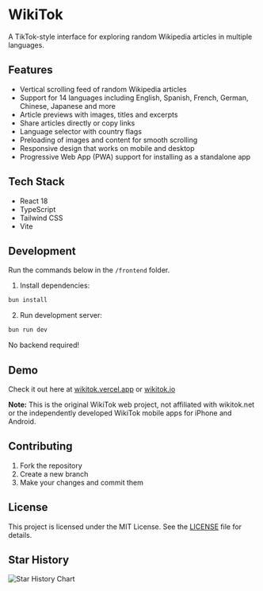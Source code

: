 # WikiTok

A TikTok-style interface for exploring random Wikipedia articles in multiple languages.

## Features

- Vertical scrolling feed of random Wikipedia articles
- Support for 14 languages including English, Spanish, French, German, Chinese, Japanese and more
- Article previews with images, titles and excerpts
- Share articles directly or copy links
- Language selector with country flags
- Preloading of images and content for smooth scrolling
- Responsive design that works on mobile and desktop
- Progressive Web App (PWA) support for installing as a standalone app

## Tech Stack

- React 18
- TypeScript
- Tailwind CSS
- Vite

## Development

Run the commands below in the `/frontend` folder.

1. Install dependencies:

```bash
bun install
```

2. Run development server:

```bash
bun run dev
```

No backend required!

## Demo

Check it out here at [wikitok.vercel.app](https://wikitok.vercel.app) or [wikitok.io](https://www.wikitok.io)

**Note:** This is the original WikiTok web project, not affiliated with wikitok.net or the independently developed WikiTok mobile apps for iPhone and Android.

## Contributing

1. Fork the repository
2. Create a new branch
3. Make your changes and commit them

## License

This project is licensed under the MIT License. See the [LICENSE](LICENSE) file for details.

## Star History

![Star History Chart](https://api.star-history.com/svg?repos=IsaacGemal/wikitok&type=Date)